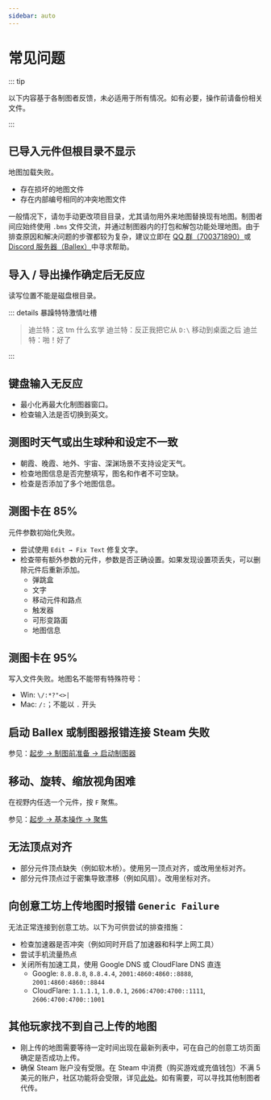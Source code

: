 ```yaml
---
sidebar: auto
---
```


# 常见问题

::: tip

以下内容基于各制图者反馈，未必适用于所有情况。如有必要，操作前请备份相关文件。

:::

## 已导入元件但根目录不显示

地图加载失败。

- 存在损坏的地图文件
- 存在内部编号相同的冲突地图文件

一般情况下，请勿手动更改项目目录，尤其请勿用外来地图替换现有地图。制图者间应始终使用 `.bms` 文件交流，并通过制图器内的打包和解包功能处理地图。由于排查原因和解决问题的步骤都较为复杂，建议立即在 [QQ 群（700371890）](https://jq.qq.com/?_wv=1027&k=LhtfLbqL)或 [Discord 服务器（Ballex）](https://discord.gg/CwC7u2wFmJ)中寻求帮助。

## 导入 / 导出操作确定后无反应 <badge text="Windows" type="warning"/>

读写位置不能是磁盘根目录。

::: details 暴躁特特激情吐槽

> 迪兰特：这 tm 什么玄学
> 迪兰特：反正我把它从 `D:\` 移动到桌面之后
> 迪兰特：啪！好了

:::

## 键盘输入无反应

- 最小化再最大化制图器窗口。
- 检查输入法是否切换到英文。

## 测图时天气或出生球种和设定不一致

- 朝霞、晚霞、地外、宇宙、深渊场景不支持设定天气。
- 检查地图信息是否完整填写，图名和作者不可空缺。
- 检查是否添加了多个地图信息。

## 测图卡在 85%

元件参数初始化失败。

- 尝试使用 `Edit → Fix Text` 修复文字。
- 检查带有额外参数的元件，参数是否正确设置。如果发现设置项丢失，可以删除元件后重新添加。
  - 弹跳盒
  - 文字
  - 移动元件和路点
  - 触发器
  - 可形变路面
  - 地图信息

## 测图卡在 95%

写入文件失败。地图名不能带有特殊符号：

- Win: `\/:*?"<>|`
- Mac: `/:`；不能以 `.` 开头

## 启动 Ballex 或制图器报错连接 Steam 失败

参见：[起步 → 制图前准备 → 启动制图器](/start/preparation.md#启动制图器)

## 移动、旋转、缩放视角困难

在视野内任选一个元件，按 `F` 聚焦。

参见：[起步 → 基本操作 → 聚焦](/start/basics.md#聚焦)

## 无法顶点对齐

- 部分元件顶点缺失（例如软木桥）。使用另一顶点对齐，或改用坐标对齐。
- 部分元件顶点过于密集导致漂移（例如风扇）。改用坐标对齐。

## 向创意工坊上传地图时报错 `Generic Failure`

无法正常连接到创意工坊。以下为可供尝试的排查措施：

- 检查加速器是否冲突（例如同时开启了加速器和科学上网工具）
- 尝试手机流量热点
- 关闭所有加速工具，使用 Google DNS 或 CloudFlare DNS 直连
  - Google: `8.8.8.8`, `8.8.4.4`, `2001:4860:4860::8888`, `2001:4860:4860::8844`
  - CloudFlare: `1.1.1.1`, `1.0.0.1`, `2606:4700:4700::1111`, `2606:4700:4700::1001`

## 其他玩家找不到自己上传的地图

- 刚上传的地图需要等待一定时间出现在最新列表中，可在自己的创意工坊页面确定是否成功上传。
- 确保 Steam 账户没有受限。在 Steam 中消费（购买游戏或充值钱包）不满 5 美元的账户，社区功能将会受限，详见[此处](https://support.steampowered.com/kb_article.php?ref=3330-IAGK-7663&l=simplified%20chinese)。如有需要，可以寻找其他制图者代传。
